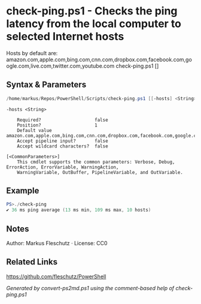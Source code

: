 # check-ping.ps1 - Checks the ping latency from the local computer to selected Internet hosts

Hosts by default are: amazon.com,apple.com,bing.com,cnn.com,dropbox.com,facebook.com,google.com,live.com,twitter.com,youtube.com
check-ping.ps1 [<hosts>]

## Syntax & Parameters
```powershell
/home/markus/Repos/PowerShell/Scripts/check-ping.ps1 [[-hosts] <String>] [<CommonParameters>]
```

```
-hosts <String>
    
    Required?                    false
    Position?                    1
    Default value                amazon.com,apple.com,bing.com,cnn.com,dropbox.com,facebook.com,google.com,live.com,twitter.com,youtube.com
    Accept pipeline input?       false
    Accept wildcard characters?  false
```

```
[<CommonParameters>]
    This cmdlet supports the common parameters: Verbose, Debug, ErrorAction, ErrorVariable, WarningAction, 
    WarningVariable, OutBuffer, PipelineVariable, and OutVariable.
```

## Example
```powershell
PS>./check-ping
✔️ 36 ms ping average (13 ms min, 109 ms max, 10 hosts)
```


## Notes
Author: Markus Fleschutz · License: CC0

## Related Links
https://github.com/fleschutz/PowerShell

*Generated by convert-ps2md.ps1 using the comment-based help of check-ping.ps1*

